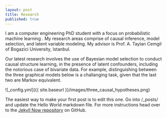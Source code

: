 ```yaml
---
layout: post
title: Research
published: true
---
```


I am a computer engineering PhD student with a focus on probabilistic machine learning . My research areas comprise of causal inference, model selection, and latent variable modeling. My advisor is Prof. A. Taylan Cemgil of Bogazici University, Istanbul.

Our latest research involves the use of Bayesian model selection to conduct causal structure learning, in the presence of latent confounders, including the notorious case of bivariate data. For example, distinguishing between the three graphical models below is a challanging task, given that the last two are Markov equivalent.

![_config.yml]({{ site.baseurl }}/images/three_causal_hypotheses.png)

The easiest way to make your first post is to edit this one. Go into /_posts/ and update the Hello World markdown file. For more instructions head over to the [Jekyll Now repository](https://github.com/barryclark/jekyll-now) on GitHub.
